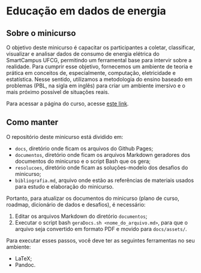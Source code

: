 # Educação em dados de energia

## Sobre o minicurso

O objetivo deste minicurso é capacitar os participantes a coletar, classificar,
visualizar e analisar dados de consumo de energia elétrica do SmartCampus UFCG,
permitindo um ferramental base para intervir sobre a realidade. Para cumprir
esse objetivo, fornecemos um ambiente de teoria e prática em conceitos de,
especialmente, computação, eletricidade e estatística. Nesse sentido, utilizamos
a metodologia do ensino baseado em problemas (PBL, na sigla em inglês) para
criar um ambiente imersivo e o mais próximo possível de situações reais.

Para acessar a página do curso, acesse [este link](https://petcomputacao.github.io/edu-energia/).

## Como manter

O repositório deste minicurso está dividido em:

- `docs`, diretório onde ficam os arquivos do Github Pages;
- `documentos`, diretório onde ficam os arquivos Markdown geradores dos
documentos do minicurso e o script Bash que os gera;
- `resolucoes`, diretório onde ficam as soluções-modelo dos desafios do
minicurso;
- `bibliografia.md`, arquivo onde estão as referências de materiais usados para
estudo e elaboração do minicurso.

Portanto, para atualizar os documentos do minicurso (plano de curso, roadmap,
dicionário de dados e desafios), é necessário:

1. Editar os arquivos Markdown do diretório `documentos`;
2. Executar o script bash `geraDocs.sh <nome_do_arquivo.md>`, para que o arquivo
seja convertido em formato PDF e movido para `docs/assets/`.

Para executar esses passos, você deve ter as seguintes ferramentas no seu
ambiente:

- LaTeX;
- Pandoc.
